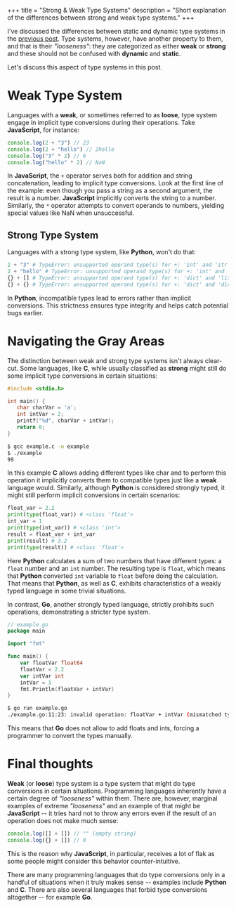 +++
title = "Strong & Weak Type Systems"
description = "Short explanation of the differences between strong and weak type systems."
+++

I've discussed the differences between static and dynamic type systems
in the [previous post](/blog/static-dynamic/).
Type systems, however, have another property to them, and that is their *"looseness"*: they are categorized as either
**weak** or **strong** and these should not be confused with **dynamic** and **static**.

Let's discuss this aspect of type systems in this post.

# Weak Type System

Languages with a **weak**, or sometimes referred to as **loose**, type system engage in implicit type conversions during their operations. Take **JavaScript**, for instance:

```javascript
console.log(2 + "3") // 23
console.log(2 + "hello") // 2hello
console.log("3" * 2) // 6
console.log("hello" * 2) // NaN
```

In **JavaScript**, the `+` operator serves both for addition and string concatenation, leading to implicit type conversions.
Look at the first line of the example: even though you pass a string as a second argument, the result is a number. **JavaScript**
implicitly converts the string to a number.
Similarly, the `*` operator attempts to convert operands to numbers, yielding special values like NaN when unsuccessful.

## Strong Type System

Languages with a strong type system, like **Python**, won't do that:

```python
2 + "3" # TypeError: unsupported operand type(s) for +: 'int' and 'str'
2 + "hello" # TypeError: unsupported operand type(s) for +: 'int' and 'str'
{} + [] # TypeError: unsupported operand type(s) for +: 'dict' and 'list'
{} + {} # TypeError: unsupported operand type(s) for +: 'dict' and 'dict'
```

In **Python**, incompatible types lead to errors rather than implicit conversions.
This strictness ensures type integrity and helps catch potential bugs earlier.

# Navigating the Gray Areas

The distinction between weak and strong type systems isn't always clear-cut.
Some languages, like **C**, while usually classified as **strong** might still do some
implicit type conversions in certain situations:

```c
#include <stdio.h>

int main() {
   char charVar = 'a';
   int intVar = 2;
   printf("%d", charVar + intVar);
   return 0;
}
```

```bash
$ gcc example.c -o example
$ ./example
99
```

In this example **C** allows adding different types like char and
to perform this operation it implicitly converts them to compatible types just like a **weak** language would.
Similarly, although **Python** is considered strongly typed, it might still perform implicit conversions in certain scenarios:

```python
float_var = 2.2
print(type(float_var)) # <class 'float'>
int_var = 1
print(type(int_var)) # <class 'int'>
result = float_var + int_var
print(result) # 3.2
print(type(result)) # <class 'float'>
```

Here **Python** calculates a sum of two numbers that have different types: a `float` number and an `int` number. The
resulting type is `float`, which means that **Python** converted `int` variable to `float` before doing the calculation.
That means that **Python**, as well as **C**, exhibits characteristics of a weakly typed language in some trivial
situations.

In contrast, **Go**, another strongly typed language, strictly prohibits such operations, demonstrating a stricter type system.

```go
// example.go
package main

import "fmt"

func main() {
	var floatVar float64
	floatVar = 2.2
	var intVar int
	intVar = 1
	fmt.Println(floatVar + intVar)
}
```

```bash
$ go run example.go
./example.go:11:23: invalid operation: floatVar + intVar (mismatched types float64 and int)
```

This means that **Go** does not allow to add floats and ints, forcing a programmer to convert the types manually.

# Final thoughts

**Weak** (or **loose**) type system is a type system that might do type conversions in certain situations. Programming
languages inherently have a certain degree of *"looseness"* within them. There are, however, marginal examples of
extreme *"looseness"* and an example of that might be **JavaScript** -- it tries hard not to throw any errors even if the result of an operation does not make much sense:

```javascript
console.log([] + []) // "" (empty string)
console.log({} + []) // 0
```

This is the reason why **JavaScript**, in particular, receives a lot of flak as some people might consider this behavior
counter-intuitive.

There are many programming languages that do type conversions only in a handful of situations when it truly makes sense
-- examples include **Python** and **C**. There are also several languages that forbid type conversions altogether --
for example **Go**.
